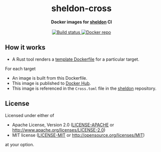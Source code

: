 <h1 align="center">sheldon-cross</h1>
<div align="center">
  <strong>Docker images for <a href="https://github.com/rossmacarthur/sheldon">sheldon</a> CI</strong>
</div>
<br />
<div align="center">
  <a href="https://github.com/rossmacarthur/locks/actions?query=workflow%3Abuild">
    <img src="https://img.shields.io/github/workflow/status/rossmacarthur/sheldon-cross/build/master" alt="Build status" />
  </a>
  <a href="https://hub.docker.com/r/rossmacarthur/sheldon-cross">
    <img src="https://img.shields.io/badge/docker-latest-blue" alt="Docker repo" />
  </a>
</div>

## How it works

- A Rust tool renders a [template Dockerfile](docker/Dockerfile.hbs) for a
  particular target.

For each target
- An image is built from this Dockerfile.
- This image is published to [Docker
  Hub](https://hub.docker.com/r/rossmacarthur/sheldon-cross).
- This image is referenced in the `Cross.toml` file in the
  [sheldon](https://github.com/rossmacarthur/sheldon) repository.

## License

Licensed under either of

- Apache License, Version 2.0 ([LICENSE-APACHE](LICENSE-APACHE) or
   http://www.apache.org/licenses/LICENSE-2.0)
- MIT license ([LICENSE-MIT](LICENSE-MIT) or http://opensource.org/licenses/MIT)

at your option.
